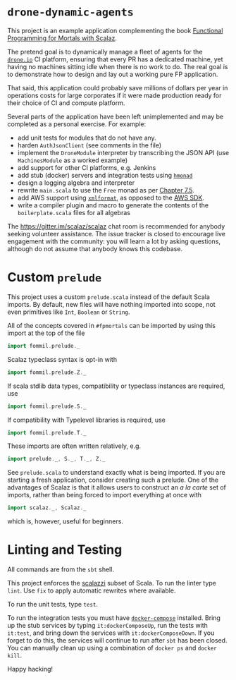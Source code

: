 # `drone-dynamic-agents`

This project is an example application complementing the book [Functional Programming for Mortals with Scalaz](https://leanpub.com/fpmortals).

The pretend goal is to dynamically manage a fleet of agents for the [`drone.io`](https://github.com/drone/drone) CI platform, ensuring that every PR has a dedicated  machine, yet having no machines sitting idle when there is no work to do. The real goal is to demonstrate how to design and lay out a working pure FP application.

That said, this application could probably save millions of dollars per year in operations costs for large corporates if it were made production ready for their choice of CI and compute platform.

Several parts of the application have been left unimplemented and may be completed as a personal exercise. For example:

- add unit tests for modules that do not have any.
- harden `AuthJsonClient` (see comments in the file)
- implement the `DroneModule` interpreter by transcribing the JSON API (use `MachinesModule` as a worked example)
- add support for other CI platforms, e.g. Jenkins
- add stub (docker) servers and integration tests using [`hmonad`](https://github.com/cakesolutions/docker-images-public/tree/master/hmonad)
- design a logging algebra and interpreter
- rewrite `main.scala` to use the `Free` monad as per [Chapter 7.5](https://leanpub.com/fpmortals/read#leanpub-auto-a-free-lunch).
- add AWS support using [`xmlformat`](https://gitlab.com/fommil/scalaz-deriving/tree/master/examples/xmlformat), as opposed to the [AWS SDK](https://aws.amazon.com/developers/getting-started/java/).
- write a compiler plugin and macro to generate the contents of the `boilerplate.scala` files for all algebras

The https://gitter.im/scalaz/scalaz chat room is recommended for anybody seeking volunteer assistance. The issue tracker is closed to encourage live engagement with the community: you will learn a lot by asking questions, although do not assume that anybody knows this codebase.

# Custom `prelude`

This project uses a custom `prelude.scala` instead of the default Scala imports. By default, new files will have nothing imported into scope, not even primitives like `Int`, `Boolean` or `String`.

All of the concepts covered in `#fpmortals` can be imported by using this import at the top of the file

```scala
import fommil.prelude._
```

Scalaz typeclass syntax is opt-in with

```scala
import fommil.prelude.Z._
```

If scala stdlib data types, compatibility or typeclass instances are required, use

```scala
import fommil.prelude.S._
```

If compatibility with Typelevel libraries is required, use

```scala
import fommil.prelude.T._
```

These imports are often written relatively, e.g.

```scala
import prelude._, S._, T._, Z._
```

See `prelude.scala` to understand exactly what is being imported. If you are starting a fresh application, consider creating such a prelude. One of the advantages of Scalaz is that it allows users to construct an *a la carte* set of imports, rather than being forced to import everything at once with

```scala
import scalaz._, Scalaz._
```

which is, however, useful for beginners.

# Linting and Testing

All commands are from the `sbt` shell.

This project enforces the [scalazzi](https://github.com/scalaz/scalazzi) subset of Scala. To run the linter type `lint`. Use `fix` to apply automatic rewrites where available.

To run the unit tests, type `test`.

To run the integration tests you must have [`docker-compose`](https://github.com/docker/compose) installed. Bring up the stub services by typing `it:dockerComposeUp`, run the tests with `it:test`, and bring down the services with `it:dockerComposeDown`. If you forget to do this, the services will continue to run after `sbt` has been closed. You can manually clean up using a combination of `docker ps` and `docker kill`.

Happy hacking!
